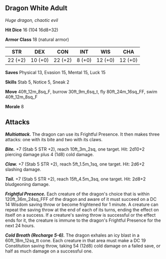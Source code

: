 ## Dragon White Adult

*Huge dragon, chaotic evil*

**Hit Dice** 16 (104 16d8+32)

**Armor Class** 18 (natural armor)

| STR     | DEX     | CON     | INT     | WIS     | CHA     |
|---------|---------|---------|---------|---------|---------|
| 22 (+2) | 10 (+0) | 22 (+2) |  8 (+0) | 12 (+0) | 12 (+0) |

**Saves** Physical 13, Evasion 15, Mental 15, Luck 15

**Skills** Stab 5, Notice 5, Sneak 2

**Move** 40ft\_12m\_8sq\_F, burrow 30ft\_9m\_6sq\_t, fly 80ft\_24m\_16sq\_FF, swim 40ft\_12m\_8sq\_F

**Morale** 8

## Attacks

***Multiattack.*** The dragon can use its Frightful Presence. It then makes three attacks: one with its bite and two with its claws.

***Bite.*** +7 (Stab 5 STR +2), reach 10ft\_3m\_2sq, one target. Hit: 2d10+2 piercing damage plus 4 (1d8) cold damage.

***Claw.*** +7 (Stab 5 STR +2), reach 5ft\_1.5m\_1sq, one target. Hit: 2d6+2 slashing damage.

***Tail.*** +7 (Stab 5 STR +2), reach 15ft\_4.5m\_3sq, one target. Hit: 2d8+2 bludgeoning damage.

***Frightful Presence.*** Each creature of the dragon's choice that is within 120ft\_36m\_24sq\_FFF of the dragon and aware of it must succeed on a DC 14 Wisdom saving throw or become frightened for 1 minute. A creature can repeat the saving throw at the end of each of its turns, ending the effect on itself on a success. If a creature's saving throw is successful or the effect ends for it, the creature is immune to the dragon's Frightful Presence for the next 24 hours.

***Cold Breath (Recharge 5-6).*** The dragon exhales an icy blast in a 60ft\_18m\_12sq\_tt cone. Each creature in that area must make a DC 19 Constitution saving throw, taking 54 (12d8) cold damage on a failed save, or half as much damage on a successful one.

